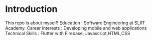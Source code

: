 # Introduction
This repo is about myself!
Education : Software Engineering at SLIIT Academy.
Career Interests : Developing mobile and web applications
Technical Skills : Flutter with Firebase, Javascript,HTML,CSS
